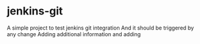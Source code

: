 # jenkins-git
A simple project to test jenkins git integration
And it should be triggered by any change
Adding additional information and adding
